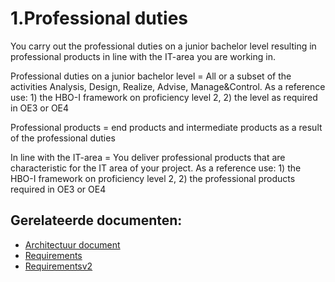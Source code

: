 # 1.Professional duties

You carry out the professional duties on a junior bachelor level resulting in professional products in line with the IT-area you are working in.

Professional duties on a junior bachelor level = All or a subset of the activities Analysis, Design, Realize, Advise, Manage&Control. As a reference use: 1) the HBO-I framework on proficiency level 2, 2) the level as required in OE3 or OE4

Professional products = end products and intermediate products as a result of the professional duties

In line with the IT-area =  You deliver professional products that are characteristic for the IT area of your project. As a reference use: 1) the HBO-I framework on proficiency level 2, 2) the professional products required in OE3 or OE4


## Gerelateerde documenten:

- [Architectuur document](https://github.com/Frenske-tech/PortfolioInternship/blob/main/Design/ArchitectuurDocument.md, "ArchitectuurDocument")
- [Requirements](https://github.com/Frenske-tech/PortfolioInternship/blob/main/Analyse/Requirements.md, "Requirements")
- [Requirementsv2](https://github.com/Frenske-tech/PortfolioInternship/blob/main/Analyse/Requirementsv2.md, "Requirementsv2")
